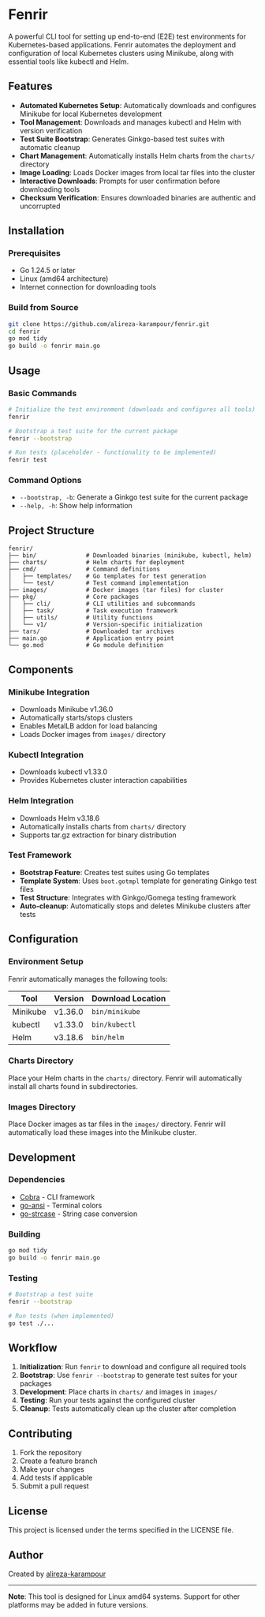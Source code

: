 # Fenrir

A powerful CLI tool for setting up end-to-end (E2E) test environments for Kubernetes-based applications. Fenrir automates the deployment and configuration of local Kubernetes clusters using Minikube, along with essential tools like kubectl and Helm.

## Features

- **Automated Kubernetes Setup**: Automatically downloads and configures Minikube for local Kubernetes development
- **Tool Management**: Downloads and manages kubectl and Helm with version verification
- **Test Suite Bootstrap**: Generates Ginkgo-based test suites with automatic cleanup
- **Chart Management**: Automatically installs Helm charts from the `charts/` directory
- **Image Loading**: Loads Docker images from local tar files into the cluster
- **Interactive Downloads**: Prompts for user confirmation before downloading tools
- **Checksum Verification**: Ensures downloaded binaries are authentic and uncorrupted

## Installation

### Prerequisites

- Go 1.24.5 or later
- Linux (amd64 architecture)
- Internet connection for downloading tools

### Build from Source

```bash
git clone https://github.com/alireza-karampour/fenrir.git
cd fenrir
go mod tidy
go build -o fenrir main.go
```

## Usage

### Basic Commands

```bash
# Initialize the test environment (downloads and configures all tools)
fenrir

# Bootstrap a test suite for the current package
fenrir --bootstrap

# Run tests (placeholder - functionality to be implemented)
fenrir test
```

### Command Options

- `--bootstrap, -b`: Generate a Ginkgo test suite for the current package
- `--help, -h`: Show help information

## Project Structure

```
fenrir/
├── bin/              # Downloaded binaries (minikube, kubectl, helm)
├── charts/           # Helm charts for deployment
├── cmd/              # Command definitions
│   ├── templates/    # Go templates for test generation
│   └── test/         # Test command implementation
├── images/           # Docker images (tar files) for cluster
├── pkg/              # Core packages
│   ├── cli/          # CLI utilities and subcommands
│   ├── task/         # Task execution framework
│   ├── utils/        # Utility functions
│   └── v1/           # Version-specific initialization
├── tars/             # Downloaded tar archives
├── main.go           # Application entry point
└── go.mod            # Go module definition
```

## Components

### Minikube Integration
- Downloads Minikube v1.36.0
- Automatically starts/stops clusters
- Enables MetalLB addon for load balancing
- Loads Docker images from `images/` directory

### Kubectl Integration
- Downloads kubectl v1.33.0
- Provides Kubernetes cluster interaction capabilities

### Helm Integration
- Downloads Helm v3.18.6
- Automatically installs charts from `charts/` directory
- Supports tar.gz extraction for binary distribution

### Test Framework
- **Bootstrap Feature**: Creates test suites using Go templates
- **Template System**: Uses `boot.gotmpl` template for generating Ginkgo test files
- **Test Structure**: Integrates with Ginkgo/Gomega testing framework
- **Auto-cleanup**: Automatically stops and deletes Minikube clusters after tests

## Configuration

### Environment Setup

Fenrir automatically manages the following tools:

| Tool | Version | Download Location |
|------|---------|-------------------|
| Minikube | v1.36.0 | `bin/minikube` |
| kubectl | v1.33.0 | `bin/kubectl` |
| Helm | v3.18.6 | `bin/helm` |

### Charts Directory

Place your Helm charts in the `charts/` directory. Fenrir will automatically install all charts found in subdirectories.

### Images Directory

Place Docker images as tar files in the `images/` directory. Fenrir will automatically load these images into the Minikube cluster.

## Development

### Dependencies

- [Cobra](https://github.com/spf13/cobra) - CLI framework
- [go-ansi](https://codeberg.org/bit101/go-ansi) - Terminal colors
- [go-strcase](https://github.com/stoewer/go-strcase) - String case conversion

### Building

```bash
go mod tidy
go build -o fenrir main.go
```

### Testing

```bash
# Bootstrap a test suite
fenrir --bootstrap

# Run tests (when implemented)
go test ./...
```

## Workflow

1. **Initialization**: Run `fenrir` to download and configure all required tools
2. **Bootstrap**: Use `fenrir --bootstrap` to generate test suites for your packages
3. **Development**: Place charts in `charts/` and images in `images/`
4. **Testing**: Run your tests against the configured cluster
5. **Cleanup**: Tests automatically clean up the cluster after completion

## Contributing

1. Fork the repository
2. Create a feature branch
3. Make your changes
4. Add tests if applicable
5. Submit a pull request

## License

This project is licensed under the terms specified in the LICENSE file.

## Author

Created by [alireza-karampour](https://github.com/alireza-karampour)

---

**Note**: This tool is designed for Linux amd64 systems. Support for other platforms may be added in future versions.
